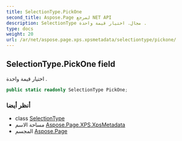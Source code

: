 ```yaml
---
title: SelectionType.PickOne
second_title: Aspose.Page لمرجع NET API
description: SelectionType مجال. اختيار قيمة واحدة .
type: docs
weight: 20
url: /ar/net/aspose.page.xps.xpsmetadata/selectiontype/pickone/
---
```

## SelectionType.PickOne field

اختيار قيمة واحدة .

```csharp
public static readonly SelectionType PickOne;
```

### أنظر أيضا

* class [SelectionType](../)
* مساحة الاسم [Aspose.Page.XPS.XpsMetadata](../../selectiontype/)
* المجسم [Aspose.Page](../../../)


